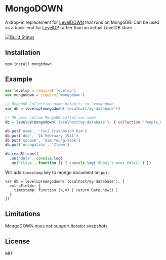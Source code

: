 # MongoDOWN

A drop-in replacement for
[LevelDOWN](https://github.com/rvagg/node-leveldown) that runs on
MongoDB. Can be used as a back-end for
[LevelUP](https://github.com/rvagg/node-levelup) rather than an actual
LevelDB store.

[![Build Status](https://travis-ci.org/watson/mongodown.png)](https://travis-ci.org/watson/mongodown)

## Installation

```
npm install mongodown
```

## Example

```javascript
var levelup = require('levelup')
var mongodown = require('mongodown')

// MongoDB Collection name defaults to 'mongodown'
var db = levelup(mongodown('localhost/my-database'))

// OR pass custom MongoDB collection name
db = levelup(mongodown('localhost/my-database'), { collection:'People_C' })

db.put('name', 'Yuri Irsenovich Kim')
db.put('dob', '16 February 1941')
db.put('spouse', 'Kim Young-sook')
db.put('occupation', 'Clown')

db.readStream()
  .on('data', console.log)
  .on('close', function () { console.log('Show\'s over folks!') })
```

Will add `timestamp` key to mongo document on `put`:
```
var db = levelup(mongodown('localhost/my-database'), {
  extraFields: {
    timestamp: function (k,v) { return Date.now() }
  }
})
```

## Limitations

MongoDOWN does not support iterator snapshots

## License

MIT
